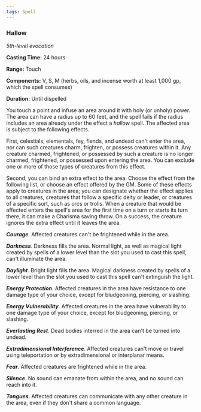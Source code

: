 ```yaml
---
tags: Spell
---
```

### Hallow

*5th-level evocation*

**Casting Time:** 24 hours

**Range:** Touch

**Components:** V, S, M (herbs, oils, and incense worth at least 1,000 gp, which the spell consumes)

**Duration:** Until dispelled

You touch a point and infuse an area around it with holy (or unholy) power. The area can have a radius up to 60 feet, and the spell fails if the radius includes an area already under the effect a *hallow* spell. The affected area is subject to the following effects.

First, celestials, elementals, fey, fiends, and undead can't enter the area, nor can such creatures charm, frighten, or possess creatures within it. Any creature charmed, frightened, or possessed by such a creature is no longer charmed, frightened, or possessed upon entering the area. You can exclude one or more of those types of creatures from this effect.

Second, you can bind an extra effect to the area. Choose the effect from the following list, or choose an effect offered by the GM. Some of these effects apply to creatures in the area; you can designate whether the effect applies to all creatures, creatures that follow a specific deity or leader, or creatures of a specific sort, such as orcs or trolls. When a creature that would be affected enters the spell's area for the first time on a turn or starts its turn there, it can make a Charisma saving throw. On a success, the creature ignores the extra effect until it leaves the area.

***Courage***. Affected creatures can't be frightened while in the area.

***Darkness***. Darkness fills the area. Normal light, as well as magical light created by spells of a lower level than the slot you used to cast this spell, can't illuminate the area.

***Daylight***. Bright light fills the area. Magical darkness created by spells of a lower level than the slot you used to cast this spell can't extinguish the light.

***Energy Protection***. Affected creatures in the area have resistance to one damage type of your choice, except for bludgeoning, piercing, or slashing.

***Energy Vulnerability***. Affected creatures in the area have vulnerability to one damage type of your choice, except for bludgeoning, piercing, or slashing.

***Everlasting Rest***. Dead bodies interred in the area can't be turned into undead.

***Extradimensional Interference***. Affected creatures can't move or travel using teleportation or by extradimensional or interplanar means.

***Fear***. Affected creatures are frightened while in the area.

***Silence***. No sound can emanate from within the area, and no sound can reach into it.

***Tongues***. Affected creatures can communicate with any other creature in the area, even if they don't share a common language.